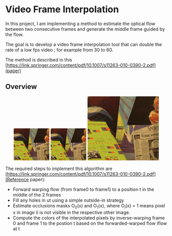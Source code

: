 

# Video Frame Interpolation

In this project, I am implementing a method to estimate the optical flow between two consecutive frames and generate the middle frame guided by the flow.

The goal is to develop a video frame interpolation tool that can double the rate of a low fps video ; for example from 30 to 60. 

The method is described in this [https://link.springer.com/content/pdf/10.1007/s11263-010-0390-2.pdf](paper)

## Overview
  <p align="center">
       <img src="./data/frame0.png" alt="Overview" width="22%">
       <img src="./data/frame1.png" alt="Overview" width="22%">
       <img src="./img/flow.gif" alt="Overview" width="44%">
 </p>

The required steps to implement this algorithm are [https://link.springer.com/content/pdf/10.1007/s11263-010-0390-2.pdf](Reference paper):

- Forward warping flow (from frame0 to frame1) to a position t in the middle of the 2 frames
- Fill any holes in ut using a simple outside-in strategy
- Estimate occlusions masks O<sub>0</sub>(x) and O<sub>1</sub>(x), where O<sub>i</sub>(x) = 1 means pixel x in image Ii is not visible in the
respective other image.
- Compute the colors of the interpolated pixels by inverse-warping frame 0 and frame 1 to the postion t based on the forwarded-warped flow iflow at t
